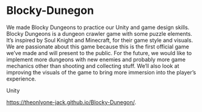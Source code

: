 # Blocky-Dunegon
We made Blocky Dungeons to practice our Unity and game design skills. Blocky Dungeons is a dungeon crawler game with some puzzle elements. It’s inspired by Soul Knight and Minecraft, for their game style and visuals. We are passionate about this game because this is the first official game we’ve made and will present to the public. For the future, we would like to implement more dungeons with new enemies and probably more game mechanics other than shooting and collecting stuff. We’ll also look at improving the visuals of the game to bring more immersion into the player’s experience.

Unity

https://theonlyone-jack.github.io/Blocky-Dunegon/.
